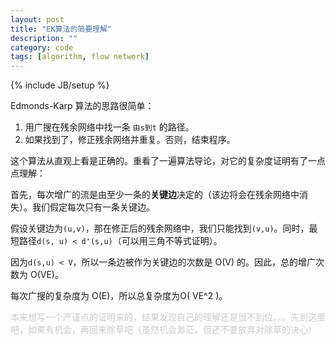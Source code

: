 ```yaml
---
layout: post
title: "EK算法的简要理解"
description: ""
category: code 
tags: [algorithm, flow network]
---
```

{% include JB/setup %}

Edmonds-Karp 算法的思路很简单：

1. 用广搜在残余网络中找一条 `由s到t` 的路径。
2. 如果找到了，修正残余网络并重复。否则，结束程序。

这个算法从直观上看是正确的。重看了一遍算法导论，对它的复杂度证明有了一点点理解：

首先，每次增广的流是由至少一条的**关键边**决定的（该边将会在残余网络中消失）。我们假定每次只有一条关键边。

假设关键边为`(u,v)`，那在修正后的残余网络中，我们只能找到`(v,u)`。同时，最短路径`d(s, u) < d'(s,u)`（可以用三角不等式证明）。

因为`d(s,u) < V`，所以一条边被作为关键边的次数是 O(V) 的。因此，总的增广次数为 O(VE)。

每次广搜的复杂度为 O(E)，所以总复杂度为O( VE^2 )。

<P STYLE="margin-bottom: 0cm"><FONT COLOR="#cccccc">本来想写一个严谨点的证明来的，结果发现自己的理解还是很不到位。。。先到这里吧，如果有机会，再回来除草吧（虽然机会渺茫，但还不要放弃对除草的决心）</FONT></P>
